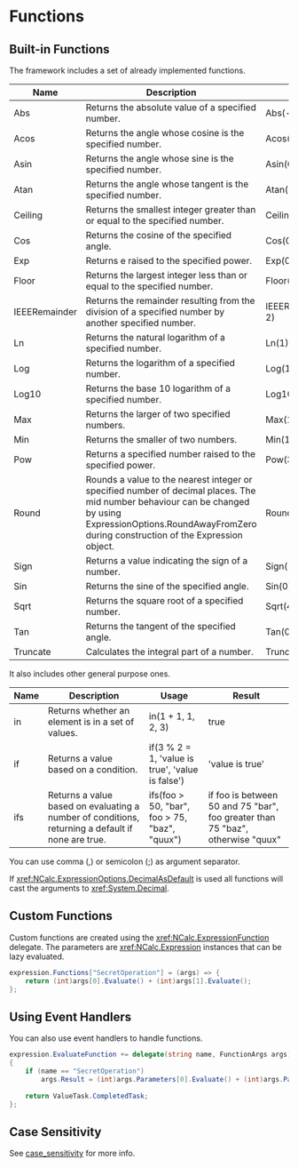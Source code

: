 # Functions

## Built-in Functions

The framework includes a set of already implemented functions.

| Name		         | Description	                                                                                                                                                                                                     | Usage	               | Result |
|----------------|------------------------------------------------------------------------------------------------------------------------------------------------------------------------------------------------------------------|----------------------|--------|
| Abs		          | Returns the absolute value of a specified number.	                                                                                                                                                               | Abs(-1)	             | 1d     |
| Acos		         | Returns the angle whose cosine is the specified number.	                                                                                                                                                         | Acos(1)	             | 0d     |
| Asin		         | Returns the angle whose sine is the specified number.	                                                                                                                                                           | Asin(0)	             | 0d     |
| Atan		         | Returns the angle whose tangent is the specified number.	                                                                                                                                                        | Atan(0)	             | 0d     |
| Ceiling	       | Returns the smallest integer greater than or equal to the specified number.	                                                                                                                                     | Ceiling(1.5)	        | 2d     |
| Cos		          | Returns the cosine of the specified angle.	                                                                                                                                                                      | Cos(0)	              | 1d     |
| Exp		          | Returns e raised to the specified power.	                                                                                                                                                                        | Exp(0)	              | 1d     |
| Floor		        | Returns the largest integer less than or equal to the specified number.	                                                                                                                                         | Floor(1.5)	          | 1d     |
| IEEERemainder	 | Returns the remainder resulting from the division of a specified number by another specified number.	                                                                                                            | IEEERemainder(3, 2)	 | -1d    |
| Ln		        | Returns the natural logarithm of a specified number.	                                                                                                                                                            | Ln(1)	            | 0d     |
| Log		          | Returns the logarithm of a specified number.	                                                                                                                                                                    | Log(1, 10)	          | 0d     |
| Log10		        | Returns the base 10 logarithm of a specified number.	                                                                                                                                                            | Log10(1)	            | 0d     |
| Max		          | Returns the larger of two specified numbers.	                                                                                                                                                                    | Max(1, 2)	           | 2      |
| Min		          | Returns the smaller of two numbers.	                                                                                                                                                                             | Min(1, 2)	           | 1      |
| Pow		          | Returns a specified number raised to the specified power.	                                                                                                                                                       | Pow(3, 2)	           | 9d     |
| Round		        | Rounds a value to the nearest integer or specified number of decimal places. The mid number behaviour can be changed by using ExpressionOptions.RoundAwayFromZero during construction of the Expression object.	 | Round(3.222, 2)	     | 3.22d  |
| Sign		         | Returns a value indicating the sign of a number.	                                                                                                                                                                | Sign(-10)	           | -1     |
| Sin		          | Returns the sine of the specified angle.	                                                                                                                                                                        | Sin(0)	              | 0d     |
| Sqrt		         | Returns the square root of a specified number.	                                                                                                                                                                  | Sqrt(4)	             | 2d     |
| Tan		          | Returns the tangent of the specified angle.	                                                                                                                                                                     | Tan(0)	              | 0d     |
| Truncate	      | Calculates the integral part of a number.	                                                                                                                                                                       | Truncate(1.7)	       | 1      |

It also includes other general purpose ones.

| Name		 | Description	                                                                                      | Usage	                                            | Result                                                                         |
|--------|---------------------------------------------------------------------------------------------------|---------------------------------------------------|--------------------------------------------------------------------------------|
| in	    | Returns whether an element is in a set of values.	                                                | in(1 + 1, 1, 2, 3)	                               | true                                                                           |
| if	    | Returns a value based on a condition.	                                                            | if(3 % 2 = 1, 'value is true', 'value is false')	 | 'value is true'                                                                |
| ifs    | Returns a value based on evaluating a number of conditions, returning a default if none are true. | ifs(foo > 50, "bar", foo > 75, "baz", "quux")     | if foo is between 50 and 75 "bar", foo greater than 75 "baz", otherwise "quux" |  

You can use comma (,) or semicolon (;) as argument separator.

If <xref:NCalc.ExpressionOptions.DecimalAsDefault> is used all functions will cast the arguments to <xref:System.Decimal>.

## Custom Functions
Custom functions are created using the <xref:NCalc.ExpressionFunction> delegate. The parameters are <xref:NCalc.Expression> instances that can be lazy evaluated.
```csharp
expression.Functions["SecretOperation"] = (args) => {
    return (int)args[0].Evaluate() + (int)args[1].Evaluate();
};

```

## Using Event Handlers
You can also use event handlers to handle functions.
```csharp
expression.EvaluateFunction += delegate(string name, FunctionArgs args)
{
    if (name == "SecretOperation")
        args.Result = (int)args.Parameters[0].Evaluate() + (int)args.Parameters[1].Evaluate();
    
    return ValueTask.CompletedTask;
};
```

## Case Sensitivity
See [case_sensitivity](case_sensitivity.md) for more info.
